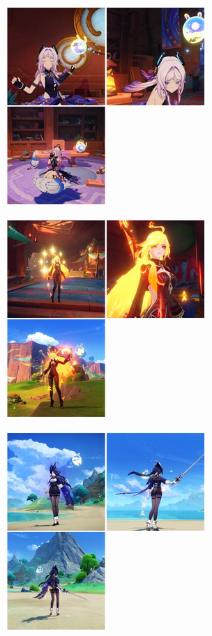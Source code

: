 ![Citlali 1](./Citlali/20250307170317.jpg) ![Citlali 2](./Citlali/20250307170353.jpg) ![Citlali 3](./Citlali/20250307170432.jpg)  
<br>  
![Mavuika 1](./Mavuika/20250307163803.jpg) ![Mavuika 2](./Mavuika/20250307163831.jpg) ![Mavuika 3](./Mavuika/20250307164414.jpg)  
<br>  
![Clorinde 1](./Clorinde/20250307172037.jpg) ![Clorinde 2](./Clorinde/20250307172152.jpg) ![Clorinde 3](./Clorinde/20250307172227.jpg)
